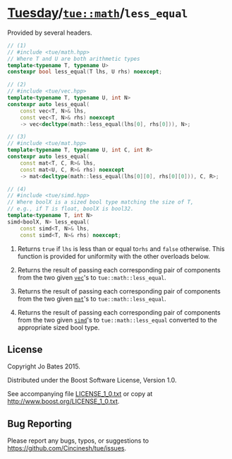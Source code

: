 [Tuesday](../../../README.md)/[`tue::math`](../../namespaces/tue/math.md)/`less_equal`
======================================================================================
Provided by several headers.

```c++
// (1)
// #include <tue/math.hpp>
// Where T and U are both arithmetic types
template<typename T, typename U>
constexpr bool less_equal(T lhs, U rhs) noexcept;

// (2)
// #include <tue/vec.hpp>
template<typename T, typename U, int N>
constexpr auto less_equal(
    const vec<T, N>& lhs,
    const vec<T, N>& rhs) noexcept
    -> vec<decltype(math::less_equal(lhs[0], rhs[0])), N>;

// (3)
// #include <tue/mat.hpp>
template<typename T, typename U, int C, int R>
constexpr auto less_equal(
    const mat<T, C, R>& lhs,
    const mat<U, C, R>& rhs) noexcept
    -> mat<decltype(math::less_equal(lhs[0][0], rhs[0][0])), C, R>;

// (4)
// #include <tue/simd.hpp>
// Where boolX is a sized bool type matching the size of T,
// e.g., if T is float, boolX is bool32.
template<typename T, int N>
simd<boolX, N> less_equal(
    const simd<T, N>& lhs,
    const simd<T, N>& rhs) noexcept;
```

1. Returns `true` if `lhs` is less than or equal to`rhs` and `false` otherwise.
   This function is provided for uniformity with the other overloads below.

2. Returns the result of passing each corresponding pair of components from the
   two given [`vec`](../../headers/vec.md)'s to `tue::math::less_equal`.

3. Returns the result of passing each corresponding pair of components from the
   two given [`mat`](../../headers/mat.md)'s to `tue::math::less_equal`.

4. Returns the result of passing each corresponding pair of components from the
   two given [`simd`](../../headers/simd.md)'s to `tue::math::less_equal`
   converted to the appropriate sized bool type.

License
-------
Copyright Jo Bates 2015.

Distributed under the Boost Software License, Version 1.0.

See accompanying file [LICENSE_1_0.txt](../../../LICENSE_1_0.txt) or copy at
http://www.boost.org/LICENSE_1_0.txt.

Bug Reporting
-------------
Please report any bugs, typos, or suggestions to
https://github.com/Cincinesh/tue/issues.
